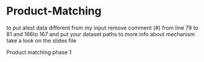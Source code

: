 # Product-Matching
to put atest data different from my input
remove comment (#) from line 79 to 81 and 166to 167 and put your dataset paths
to more info about mechanism take a look on the slides file

Product matching phase 1

